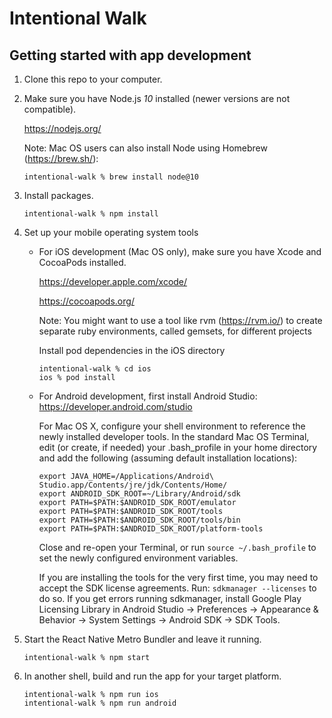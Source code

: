 # Intentional Walk

## Getting started with app development

1. Clone this repo to your computer.

2. Make sure you have Node.js _10_ installed (newer versions are not compatible).

   https://nodejs.org/

   Note: Mac OS users can also install Node using Homebrew (https://brew.sh/):
   ```
   intentional-walk % brew install node@10
   ```

3. Install packages.
   ```
   intentional-walk % npm install
   ```

4. Set up your mobile operating system tools

   - For iOS development (Mac OS only), make sure you have Xcode and CocoaPods installed.

      https://developer.apple.com/xcode/

      https://cocoapods.org/

      Note: You might want to use a tool like rvm (https://rvm.io/) to
      create separate ruby environments, called gemsets, for different projects

      Install pod dependencies in the iOS directory
      ```
      intentional-walk % cd ios
      ios % pod install
      ```

   - For Android development, first install Android Studio: https://developer.android.com/studio

      For Mac OS X, configure your shell environment to reference the newly installed
      developer tools. In the standard Mac OS Terminal, edit (or create, if needed)
      your .bash_profile in your home directory and add the following (assuming
      default installation locations):

      ```
      export JAVA_HOME=/Applications/Android\ Studio.app/Contents/jre/jdk/Contents/Home/
      export ANDROID_SDK_ROOT=~/Library/Android/sdk
      export PATH=$PATH:$ANDROID_SDK_ROOT/emulator
      export PATH=$PATH:$ANDROID_SDK_ROOT/tools
      export PATH=$PATH:$ANDROID_SDK_ROOT/tools/bin
      export PATH=$PATH:$ANDROID_SDK_ROOT/platform-tools
      ```

      Close and re-open your Terminal, or run ```source ~/.bash_profile``` to
      set the newly configured environment variables.

      If you are installing the tools for the very first time, you may need to
      accept the SDK license agreements. Run: ```sdkmanager --licenses```
      to do so. If you get errors running sdkmanager, install Google Play Licensing Library
      in Android Studio -> Preferences -> Appearance & Behavior -> System Settings -> Android SDK
      -> SDK Tools.

5. Start the React Native Metro Bundler and leave it running.
   ```
   intentional-walk % npm start
   ```

6. In another shell, build and run the app for your target platform.
   ```
   intentional-walk % npm run ios
   intentional-walk % npm run android
   ```

